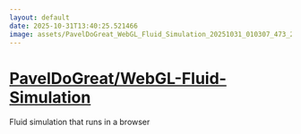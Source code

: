 ```yaml
---
layout: default
date: 2025-10-31T13:40:25.521466
image: assets/PavelDoGreat_WebGL_Fluid_Simulation_20251031_010307_473_20251031_012827_b39274--20251031T023005846--cropped.png
---
```


# [PavelDoGreat/WebGL-Fluid-Simulation](https://github.com/PavelDoGreat/WebGL-Fluid-Simulation/)

Fluid simulation that runs in a browser
